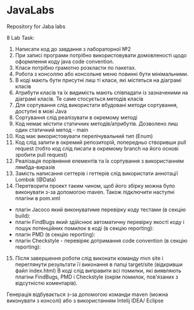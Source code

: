 # JavaLabs
Repository for Jaba labs

8 Lab Task: 

1) Написати код до завдання з лабораторної №2
2) При записі програми потрібно використовувати домовленості щодо оформлення коду java code convention.
3) Класи потрібно грамотно розкласти по пакетах.
4) Робота з консоллю або консольне меню повинні бути мінімальними.
5) В коді мають бути присутні лиш ті класи, які містяться на діаграмі класів
6) Атрибути класів та їх видимість мають співпадати із зазначеними на діаграмі класів. Те саме стосується методів класів
7) Для сортування слід використати вбудовані методи сортування, доступні в мові Java
8) Сортування слід реалізувати в окремому методі
9) Код немає містити статичних методів/атрибутів. Дозволено лиш один статичний метод - main
10) Код має використовувати перелічувальний тип (Enum)
11) Код слід залити в окремий репозиторій, попередньо створивши pull request (тобто код слід писати в окремому branch  на його основі зробити pull request)
12) Реалізація порівняння елементів та їх сортування з використанням лямбда-виразів
13) Замість написання сеттерів і геттерів слід використати аннотації Lombok (@Data)
14) Перетворити проект таким чином, щоб його збірку можна було виконувати з-за допомогою  maven. Також підключити наступні плагіни в pom.xml 
- плагін Jacoco який виконуватиме перевірку коду тестами (в секцію build):
- плагін FindBugs який здійснює автоматичну перевірку якості коду і пошук потенційних помилок в коді (в секцію reporting):
- плагін PMD (в секцію reporting):
- плагін Checkstyle - перевіряє дотримання code convention (в секцію reporting):


15) Після завершення роботи слід виконати команду mvn site і переглянути результати її виконання в папці target/site (відкривши файл index.html)
В коді слід виправити всі помилки, які виявляють плагіни FindBugs, PMD і Checkstyle (окрім помилок, пов'язаних з відсутністю коментарів). 

Генерація відбувається з-за допомогою команди maven (можна виконувати з консолі) або з використанням Intelij IDEA/ Eclipse
